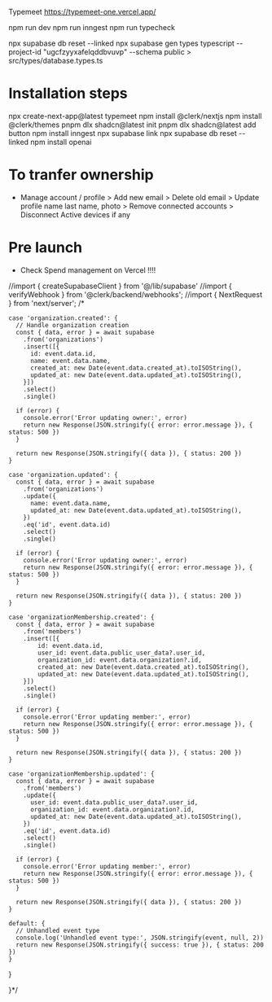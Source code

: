 Typemeet
https://typemeet-one.vercel.app/

npm run dev
npm run inngest
npm run typecheck

npx supabase db reset --linked
npx supabase gen types typescript --project-id "ugcfzyyxafelqddbvuvp" --schema public > src/types/database.types.ts

# Installation steps
npx create-next-app@latest typemeet
npm install @clerk/nextjs
npm install @clerk/themes
pnpm dlx shadcn@latest init
pnpm dlx shadcn@latest add button
npm install inngest
npx supabase link
npx supabase db reset --linked
npm install openai


# To tranfer ownership
- Manage account / profile > Add new email > Delete old email > Update profile name last name, photo  > Remove connected accounts > Disconnect Active devices if any

# Pre launch
- Check Spend management on Vercel !!!!




//import { createSupabaseClient } from '@/lib/supabase'
//import { verifyWebhook } from '@clerk/backend/webhooks';
//import { NextRequest } from 'next/server';
/*

    case 'organization.created': {
      // Handle organization creation
      const { data, error } = await supabase
        .from('organizations')
        .insert([{
          id: event.data.id,
          name: event.data.name,
          created_at: new Date(event.data.created_at).toISOString(),
          updated_at: new Date(event.data.updated_at).toISOString(),
        }])
        .select()
        .single()

      if (error) {
        console.error('Error updating owner:', error)
        return new Response(JSON.stringify({ error: error.message }), { status: 500 })
      }

      return new Response(JSON.stringify({ data }), { status: 200 })
    }

    case 'organization.updated': {
      const { data, error } = await supabase
        .from('organizations')
        .update({
          name: event.data.name,
          updated_at: new Date(event.data.updated_at).toISOString(),
        })
        .eq('id', event.data.id)
        .select()
        .single()

      if (error) {
        console.error('Error updating owner:', error)
        return new Response(JSON.stringify({ error: error.message }), { status: 500 })
      }

      return new Response(JSON.stringify({ data }), { status: 200 })
    }

    case 'organizationMembership.created': {
      const { data, error } = await supabase
        .from('members')
        .insert([{
            id: event.data.id,
            user_id: event.data.public_user_data?.user_id,
            organization_id: event.data.organization?.id,
            created_at: new Date(event.data.created_at).toISOString(),
            updated_at: new Date(event.data.updated_at).toISOString(),
        }])
        .select()
        .single()

      if (error) {
        console.error('Error updating member:', error)
        return new Response(JSON.stringify({ error: error.message }), { status: 500 })
      }

      return new Response(JSON.stringify({ data }), { status: 200 })
    }

    case 'organizationMembership.updated': {
      const { data, error } = await supabase
        .from('members')
        .update({
          user_id: event.data.public_user_data?.user_id,
          organization_id: event.data.organization?.id,
          updated_at: new Date(event.data.updated_at).toISOString(),
        })
        .eq('id', event.data.id)
        .select()
        .single()

      if (error) {
        console.error('Error updating member:', error)
        return new Response(JSON.stringify({ error: error.message }), { status: 500 })
      }

      return new Response(JSON.stringify({ data }), { status: 200 })
    }

    default: {
      // Unhandled event type
      console.log('Unhandled event type:', JSON.stringify(event, null, 2))
      return new Response(JSON.stringify({ success: true }), { status: 200 })
    }
  }
  
}*/